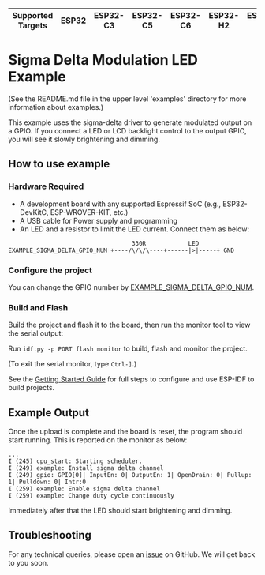 | Supported Targets | ESP32 | ESP32-C3 | ESP32-C5 | ESP32-C6 | ESP32-H2 | ESP32-P4 | ESP32-S2 | ESP32-S3 |
| ----------------- | ----- | -------- | -------- | -------- | -------- | -------- | -------- | -------- |

# Sigma Delta Modulation LED Example

(See the README.md file in the upper level 'examples' directory for more information about examples.)

This example uses the sigma-delta driver to generate modulated output on a GPIO. If you connect a LED or LCD backlight control to the output GPIO, you will see it slowly brightening and dimming.

## How to use example

### Hardware Required

* A development board with any supported Espressif SoC (e.g., ESP32-DevKitC, ESP-WROVER-KIT, etc.)
* A USB cable for Power supply and programming
* An LED and a resistor to limit the LED current. Connect them as below:

```
                                   330R            LED
EXAMPLE_SIGMA_DELTA_GPIO_NUM +----/\/\/\----+------|>|-----+ GND
```

### Configure the project

You can change the GPIO number by [EXAMPLE_SIGMA_DELTA_GPIO_NUM](main/sdm_led_example_main.c).

### Build and Flash

Build the project and flash it to the board, then run the monitor tool to view the serial output:

Run `idf.py -p PORT flash monitor` to build, flash and monitor the project.

(To exit the serial monitor, type ``Ctrl-]``.)

See the [Getting Started Guide](https://docs.espressif.com/projects/esp-idf/en/latest/get-started/index.html) for full steps to configure and use ESP-IDF to build projects.

## Example Output

Once the upload is complete and the board is reset, the program should start running. This is reported on the monitor as below:

```
...
I (245) cpu_start: Starting scheduler.
I (249) example: Install sigma delta channel
I (249) gpio: GPIO[0]| InputEn: 0| OutputEn: 1| OpenDrain: 0| Pullup: 1| Pulldown: 0| Intr:0
I (259) example: Enable sigma delta channel
I (259) example: Change duty cycle continuously
```

Immediately after that the LED should start brightening and dimming.

## Troubleshooting

For any technical queries, please open an [issue](https://github.com/espressif/esp-idf/issues) on GitHub. We will get back to you soon.
